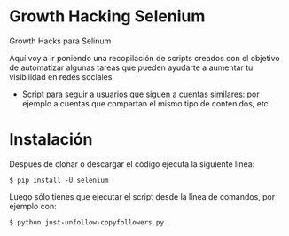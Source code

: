 # Growth Hacking Selenium
Growth Hacks para Selinum

Aquí voy a ir poniendo una recopilación de scripts creados con el objetivo de automatizar algunas tareas que pueden ayudarte a aumentar tu visibilidad en redes sociales.

* [Script para seguir a usuarios que siguen a cuentas similares](https://github.com/hhkaos/growth-hacking-selenium/tree/master/twitter/copy-followers): por ejemplo a cuentas que compartan el mismo tipo de contenidos, etc.

# Instalación

Después de clonar o descargar el código ejecuta la siguiente línea:

``` $ pip install -U selenium ```

Luego sólo tienes que ejecutar el script desde la línea de comandos, por ejemplo con:

``` $ python just-unfollow-copyfollowers.py ```
